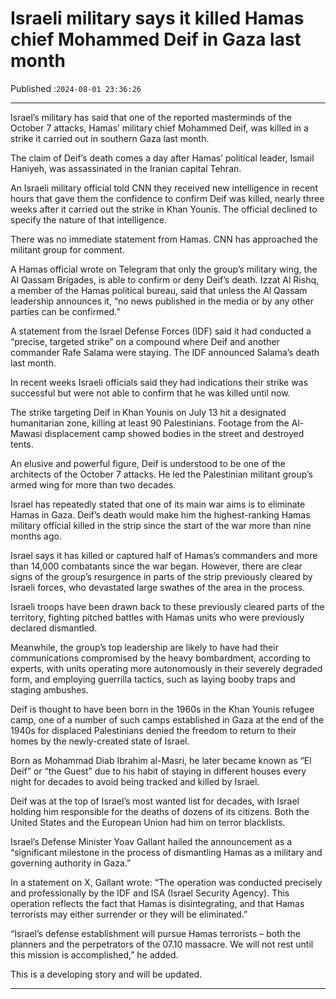 # Israeli military says it killed Hamas chief Mohammed Deif in Gaza last month

Published :`2024-08-01 23:36:26`

---

Israel’s military has said that one of the reported masterminds of the October 7 attacks, Hamas’ military chief Mohammed Deif, was killed in a strike it carried out in southern Gaza last month.

The claim of Deif’s death comes a day after Hamas’ political leader, Ismail Haniyeh, was assassinated in the Iranian capital Tehran.

An Israeli military official told CNN they received new intelligence in recent hours that gave them the confidence to confirm Deif was killed, nearly three weeks after it carried out the strike in Khan Younis. The official declined to specify the nature of that intelligence.

There was no immediate statement from Hamas. CNN has approached the militant group for comment.

A Hamas official wrote on Telegram that only the group’s military wing, the Al Qassam Brigades, is able to confirm or deny Deif’s death. Izzat Al Rishq, a member of the Hamas political bureau, said that unless the Al Qassam leadership announces it, “no news published in the media or by any other parties can be confirmed.”

A statement from the Israel Defense Forces (IDF) said it had conducted a “precise, targeted strike” on a compound where Deif and another commander Rafe Salama were staying. The IDF announced Salama’s death last month.

In recent weeks Israeli officials said they had indications their strike was successful but were not able to confirm that he was killed until now.

The strike targeting Deif in Khan Younis on July 13 hit a designated humanitarian zone, killing at least 90 Palestinians. Footage from the Al-Mawasi displacement camp showed bodies in the street and destroyed tents.

An elusive and powerful figure, Deif is understood to be one of the architects of the October 7 attacks. He led the Palestinian militant group’s armed wing for more than two decades.

Israel has repeatedly stated that one of its main war aims is to eliminate Hamas in Gaza. Deif’s death would make him the highest-ranking Hamas military official killed in the strip since the start of the war more than nine months ago.

Israel says it has killed or captured half of Hamas’s commanders and more than 14,000 combatants since the war began. However, there are clear signs of the group’s resurgence in parts of the strip previously cleared by Israeli forces, who devastated large swathes of the area in the process.

Israeli troops have been drawn back to these previously cleared parts of the territory, fighting pitched battles with Hamas units who were previously declared dismantled.

Meanwhile, the group’s top leadership are likely to have had their communications compromised by the heavy bombardment, according to experts, with units operating more autonomously in their severely degraded form, and employing guerrilla tactics, such as laying booby traps and staging ambushes.

Deif is thought to have been born in the 1960s in the Khan Younis refugee camp, one of a number of such camps established in Gaza at the end of the 1940s for displaced Palestinians denied the freedom to return to their homes by the newly-created state of Israel.

Born as Mohammad Diab Ibrahim al-Masri, he later became known as “El Deif” or “the Guest” due to his habit of staying in different houses every night for decades to avoid being tracked and killed by Israel.

Deif was at the top of Israel’s most wanted list for decades, with Israel holding him responsible for the deaths of dozens of its citizens. Both the United States and the European Union had him on terror blacklists.

Israel’s Defense Minister Yoav Gallant hailed the announcement as a “significant milestone in the process of dismantling Hamas as a military and governing authority in Gaza.”

In a statement on X, Gallant wrote: “The operation was conducted precisely and professionally by the IDF and ISA (Israel Security Agency). This operation reflects the fact that Hamas is disintegrating, and that Hamas terrorists may either surrender or they will be eliminated.”

“Israel’s defense establishment will pursue Hamas terrorists – both the planners and the perpetrators of the 07.10 massacre. We will not rest until this mission is accomplished,” he added.

This is a developing story and will be updated.

---

